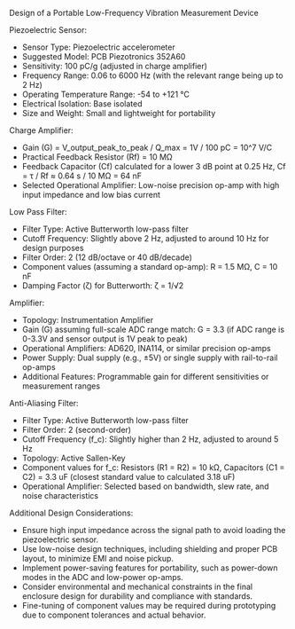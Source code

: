 Design of a Portable Low-Frequency Vibration Measurement Device

Piezoelectric Sensor:
- Sensor Type: Piezoelectric accelerometer
- Suggested Model: PCB Piezotronics 352A60
- Sensitivity: 100 pC/g (adjusted in charge amplifier)
- Frequency Range: 0.06 to 6000 Hz (with the relevant range being up to 2 Hz)
- Operating Temperature Range: -54 to +121 °C
- Electrical Isolation: Base isolated
- Size and Weight: Small and lightweight for portability

Charge Amplifier:
- Gain (G) = V_output_peak_to_peak / Q_max = 1V / 100 pC = 10^7 V/C
- Practical Feedback Resistor (Rf) = 10 MΩ
- Feedback Capacitor (Cf) calculated for a lower 3 dB point at 0.25 Hz, Cf = τ / Rf ≈ 0.64 s / 10 MΩ = 64 nF
- Selected Operational Amplifier: Low-noise precision op-amp with high input impedance and low bias current

Low Pass Filter:
- Filter Type: Active Butterworth low-pass filter
- Cutoff Frequency: Slightly above 2 Hz, adjusted to around 10 Hz for design purposes
- Filter Order: 2 (12 dB/octave or 40 dB/decade)
- Component values (assuming a standard op-amp): R = 1.5 MΩ, C = 10 nF
- Damping Factor (ζ) for Butterworth: ζ = 1/√2

Amplifier:
- Topology: Instrumentation Amplifier
- Gain (G) assuming full-scale ADC range match: G = 3.3 (if ADC range is 0-3.3V and sensor output is 1V peak to peak)
- Operational Amplifiers: AD620, INA114, or similar precision op-amps
- Power Supply: Dual supply (e.g., ±5V) or single supply with rail-to-rail op-amps
- Additional Features: Programmable gain for different sensitivities or measurement ranges

Anti-Aliasing Filter:
- Filter Type: Active Butterworth low-pass filter
- Filter Order: 2 (second-order)
- Cutoff Frequency (f_c): Slightly higher than 2 Hz, adjusted to around 5 Hz
- Topology: Active Sallen-Key
- Component values for f_c: Resistors (R1 = R2) = 10 kΩ, Capacitors (C1 = C2) = 3.3 uF (closest standard value to calculated 3.18 uF)
- Operational Amplifier: Selected based on bandwidth, slew rate, and noise characteristics

Additional Design Considerations:
- Ensure high input impedance across the signal path to avoid loading the piezoelectric sensor.
- Use low-noise design techniques, including shielding and proper PCB layout, to minimize EMI and noise pickup.
- Implement power-saving features for portability, such as power-down modes in the ADC and low-power op-amps.
- Consider environmental and mechanical constraints in the final enclosure design for durability and compliance with standards.
- Fine-tuning of component values may be required during prototyping due to component tolerances and actual behavior.